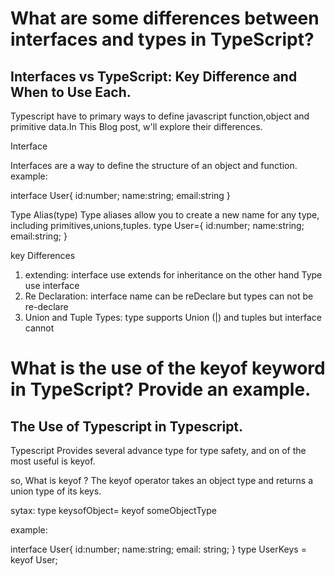 # What are some differences between interfaces and types in TypeScript?

## Interfaces vs TypeScript: Key Difference and When to Use Each.

Typescript have to primary ways to define javascript function,object and primitive data.In This Blog post, w'll explore their differences.

 Interface

Interfaces are a way to define the structure of an object and function.
example:

interface User{
id:number;
name:string;
email:string
}

Type Alias(type)
Type aliases allow you to create a new name for any type, including primitives,unions,tuples.
type User={
id:number;
name:string;
email:string;
}

key Differences

1.  extending:
    interface use extends for inheritance on the other hand Type use interface
2.  Re Declaration:
    interface name can be reDeclare but types can not be re-declare
3.  Union and Tuple Types:
    type supports Union (|) and tuples but interface cannot

# What is the use of the keyof keyword in TypeScript? Provide an example.

## The Use of Typescript in Typescript.

Typescript Provides several advance type for type safety, and on of the most useful is keyof.

so,
What is keyof ?
The keyof operator takes an object type and returns a union type of its keys.

sytax:
type keysofObject= keyof someObjectType

example:

interface User{
    id:number;
    name:string;
    email: string;
}
type UserKeys = keyof User;

